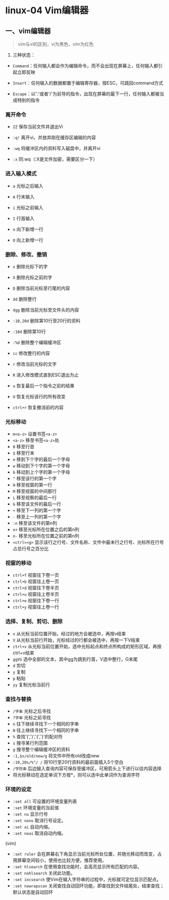 # linux-04 Vim编辑器

## 一、vim编辑器

> vim与vi的区别，vi为黑色，vim为红色

1. 三种状态：

* `Command`：任何输入都会作为编辑命令，而不会出现在屏幕上，任何输入都引起立即反映

* `Insert`：任何输入的数据都置于编辑寄存器，按ESC，可跳回command方式

* `Escape`：以':'或者'/'为前导的指令，出现在屏幕的最下一行，任何输入都被当成特别的指令



### 离开命令

* `ZZ` 保存当前文件并退出Vi

* `:q!`     离开vi，并放弃刚在缓存区编辑的内容

* `:wq`   将缓冲区内的资料写入磁盘中，并离开vi

* `:x`    同:wq（:X是文件加密，需要区分一下）



### 进入输入模式

* `a`   光标之后输入
* `A`  行末输入

* `i`    光标之前输入

* `I`   行首输入

* `o`  向下新增一行

* `O` 向上新增一行



### 删除、修改、撤销

* `x`  删除光标下的字
* `X`  删除光标之前的字
* `D` 删除当前光标至行尾的内容
* `dd` 删除整行
* `dgg` 删除当前光标至文件头的内容

* `:10,20d`  删除第10行至20行的资料
* `:10d`  删除第10行
* `:%d`  删除整个编辑缓冲区
* `cc` 修改整行的内容
* `r`   修改当前光标的文字
* `R`  进入修改模式直到ESC退出为止
* `u` 恢复最后一个指令之前的结果
* `U` 恢复光标该行的所有改变
* `ctrl+r`  恢复撤消前的内容



### 光标移动

* `m<a-z>` 设置书签`<a-z>`
* `<a-z>` 移至书签`<a-z>`处
* `0` 移至行首
* `$` 移至行末
* `e` 移到下个字的最后一个字母
* `w` 移动到下个字的第一个字母
* `b` 移动到上个字的第一个字母
* `^` 移至该行的第一个字
* `H` 移至视窗的第一行
* `M` 移至视窗的中间那行
* `L` 移至视察的最后一行
* `G`  移至该文件的最后一行
* `+`  移至下一列的第一个字
* `-` 移至上一列的第一个字
* `:n`  移至该文件的第n列
* `n+` 移至光标所在位置之后的第n列
* `n-`  移至光标所在位置之前的第n列
* `<ctrl><g>` 显示该行之行号、文件名称、文件中最末行之行号、光标所在行号占总行号之百分比



### 视窗的移动

* `ctrl+f`    视窗往下卷一页
* `ctrl+b`   视窗往上卷一页
* `ctrl+d`  视窗往下卷半页
* `ctrl+u`  视窗往上卷半页
* `ctrl+e`  视窗往下卷一行
* `ctrl+y`  视窗往上卷一行



### 选择、复制、剪切、删除

* `v`  从光标当前位置开始，经过的地方会被选中，再按v结束
* `V`  从光标当前行开始，光标经过的行都会被选中，再按一下V结束
* `ctrl+v`  从光标当前位置开始，选中光标起点和终点所构成的矩形区域，再按ctrl+v结束
* `ggVG`  选中全部的文本，其中gg为跳到行首，V选中整行，G末尾
* `d`  剪切
* `y`  复制
* `p`  粘贴
* `yy` 复制光标当前行



### 查找与替换

* `/字串`   光标之后寻找
* `?字串`   光标之前寻找
* `n`   往下继续寻找下一个相同的字串
* `N`  往上继续寻找下一个相同的字串
* `%`  查找'(',')','{','}'的配对符
* `s`  搜寻某行列范围
* `g`  搜寻整个编辑缓冲区的资料
* `:1,$s/old/new/g`    将文件中所有old改成new
* `:10,20s/%^/ /`  将10行至20行资料的最前面插入5个空白
* `/字符串`   后边输入查询内容可保存至缓冲区，可用箭头上下进行以往内容选择
* 将光标移动在选定单词下方按*，则可以选中此单词作为查询字符



### 环境的设定

* `:set all`  可设置的环境变量列表
* `:set`   环境变量的当前值
* `:set nu`   显示行号
* `:set nonu`  取消行号设定。
* `:set ai`   自动内缩。
* `:set noai`   取消自动内缩。


(vim) 

* `:set ruler`  会在屏幕右下角显示当前光标所处位置，并随光移动而改变，占用屏幕空间较小，使用也比较方便，推荐使用。
* `:set hlsearch` 在使用查找功能时，会高亮显示所有匹配的内容。
* `:set nohlsearch`  关闭此功能。
* `:set incsearch`  使Vim在输入字符串的过程中，光标就可定位显示匹配点。
* `:set nowrapscan` 关闭查找自动回环功能，即查找到文件结尾处，结束查找；默认状态是自动回环

